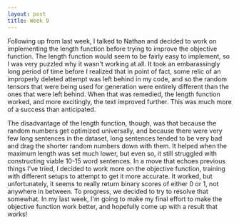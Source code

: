 ```yaml
---
layout: post
title: Week 9
---
```


Following up from last week, I talked to Nathan and decided to work on implementing the length function before trying to improve the objective function. The length function would seem to be fairly easy to implement, so I was very puzzled why it wasn't working at all. It took an embarassingly long period of time before I realized that in point of fact, some relic of an improperly deleted attempt was left behind in my code, and so the random tensors that were being used for generation were entirely different than the ones that were left behind. When that was remedied, the length function worked, and more excitingly, the text improved further. This was much more of a success than anticipated.

The disadvantage of the length function, though, was that because the random numbers get optimized universally, and because there were very few long sentences in the dataset, long sentences tended to be very bad and drag the shorter random numbers down with them. It helped when the maximum length was set much lower, but even so, it still struggled with constructing viable 10-15 word sentences. In a move that echoes previous things I've tried, I decided to work more on the objective function, training with different setups to attempt to get it more accurate. It worked, but unfortunately, it seems to really return binary scores of either 0 or 1, not anywhere in between. To progress, we decided to try to resolve that somewhat. In my last week, I'm going to make my final effort to make the objective function work better, and hopefully come up with a result that works!
